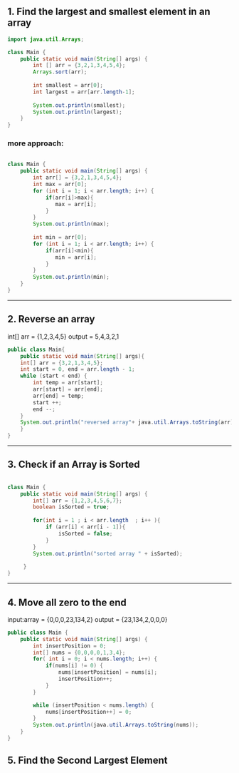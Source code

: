 ## 1. Find the largest and smallest element in an array

```java
import java.util.Arrays;

class Main {
    public static void main(String[] args) {
        int [] arr = {3,2,1,3,4,5,4};
        Arrays.sort(arr);
        
        int smallest = arr[0];
        int largest = arr[arr.length-1];
        
        System.out.println(smallest);
        System.out.println(largest);
    }
}
```

### more  approach:

```java

class Main {
    public static void main(String[] args) {
        int arr[] = {3,2,1,3,4,5,4};
        int max = arr[0];
        for (int i = 1; i < arr.length; i++) {
            if(arr[i]>max){
               max = arr[i];   
            }
        }
        System.out.println(max);
        
        int min = arr[0];
        for (int i = 1; i < arr.length; i++) {
            if(arr[i]<min){
               min = arr[i];   
            }
        }
        System.out.println(min);
    }
}

```

---

## 2. Reverse an array 


int[] arr = {1,2,3,4,5}
output = 5,4,3,2,1


```java
public class Main{
	public static void main(String[] args){
	int[] arr = {3,2,1,3,4,5};
	int start = 0, end = arr.length - 1;
	while (start < end) {
		int temp = arr[start];
		arr[start] = arr[end];
		arr[end] = temp;
		start ++;
		end --; 
	}
	System.out.println("reversed array"+ java.util.Arrays.toString(arr));
	}
}
```

---
## 3. Check if an Array is Sorted

```java

class Main {
    public static void main(String[] args) {
        int[] arr = {1,2,3,4,5,6,7};
        boolean isSorted = true;
        
        for(int i = 1 ; i < arr.length  ; i++ ){
            if (arr[i] < arr[i - 1]){
                isSorted = false;
            }
        }
        System.out.println("sorted array " + isSorted);
        
     }
}
```

---

## 4. Move all zero to the end

input:array = {0,0,0,23,134,2}
output = {23,134,2,0,0,0}

```java
public class Main {
    public static void main(String[] args) {
        int insertPosition = 0;
        int[] nums = {0,0,0,0,1,3,4};
        for( int i = 0; i < nums.length; i++) {
            if(nums[i] != 0) {
                nums[insertPosition] = nums[i];
                insertPosition++;
            }
        }

        while (insertPosition < nums.length) {
            nums[insertPosition++] = 0;
        }
        System.out.println(java.util.Arrays.toString(nums));
    }
}
```

## 5. **Find the Second Largest Element**
